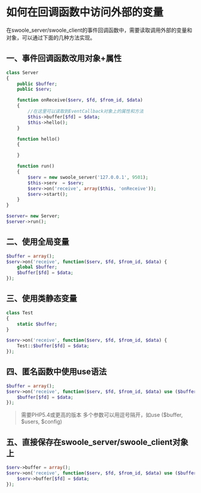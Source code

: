 # 如何在回调函数中访问外部的变量
在swoole_server/swoole_client的事件回调函数中，需要读取调用外部的变量和对象，可以通过下面的几种方法实现。

## 一、事件回调函数改用对象+属性
~~~php
class Server
{
    public $buffer;
    public $serv;

    function onReceive($serv, $fd, $from_id, $data)
    {
        //在这里可以读取到EventCallback对象上的属性和方法
        $this->buffer[$fd] = $data;
        $this->hello();
    }

    function hello()
    {

    }

    function run()
    {
        $serv = new swoole_server('127.0.0.1', 9501);
        $this->serv  = $serv;
        $serv->on('receive', array($this, 'onReceive'));
        $serv->start();
    }
}

$server= new Server;
$server->run();
~~~
## 二、使用全局变量
~~~php
$buffer = array();
$serv->on('receive', function($serv, $fd, $from_id, $data) {
    global $buffer;
    $buffer[$fd] = $data;
});
~~~
## 三、使用类静态变量
~~~php
class Test
{
    static $buffer;
}

$serv->on('receive', function($serv, $fd, $from_id, $data) {
    Test::$buffer[$fd] = $data;
});
~~~
## 四、匿名函数中使用use语法
~~~php
$buffer = array();
$serv->on('receive', function($serv, $fd, $from_id, $data) use ($buffer) {
    $buffer[$fd] = $data;
});
~~~
>需要PHP5.4或更高的版本
>多个参数可以用逗号隔开，如use ($buffer, $users, $config)

## 五、直接保存在swoole_server/swoole_client对象上
~~~php
$serv->buffer = array();
$serv->on('receive', function($serv, $fd, $from_id, $data) use ($buffer) {
    $serv->buffer[$fd] = $data;
});
~~~
